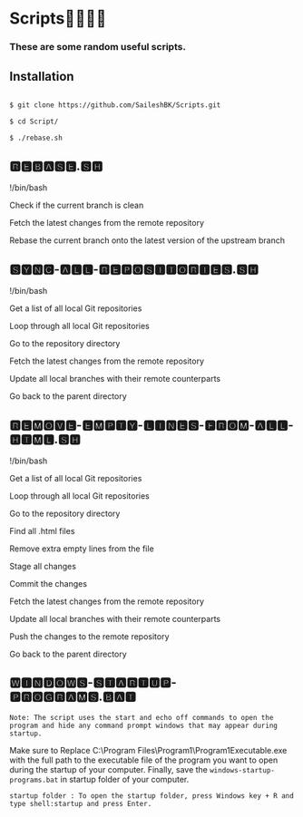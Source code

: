 # Scripts👨🏻‍💻📜

### These are some random useful scripts.

## Installation

```bash

$ git clone https://github.com/SaileshBK/Scripts.git

$ cd Script/

$ ./rebase.sh

```

## 🆁🅴🅱🅰🆂🅴.🆂🅷

!/bin/bash

Check if the current branch is clean

Fetch the latest changes from the remote repository

Rebase the current branch onto the latest version of the upstream branch

## 🆂🆈🅽🅲-🅰🅻🅻-🆁🅴🅿🅾🆂🅸🆃🅾🆁🅸🅴🆂.🆂🅷

!/bin/bash

Get a list of all local Git repositories

Loop through all local Git repositories

Go to the repository directory

Fetch the latest changes from the remote repository

Update all local branches with their remote counterparts

Go back to the parent directory

## 🆁🅴🅼🅾🆅🅴-🅴🅼🅿🆃🆈-🅻🅸🅽🅴🆂-🅵🆁🅾🅼-🅰🅻🅻-🅷🆃🅼🅻.🆂🅷

!/bin/bash

Get a list of all local Git repositories

Loop through all local Git repositories

Go to the repository directory

Find all .html files

Remove extra empty lines from the file

Stage all changes

Commit the changes

Fetch the latest changes from the remote repository

Update all local branches with their remote counterparts

Push the changes to the remote repository

Go back to the parent directory

## 🆆🅸🅽🅳🅾🆆🆂-🆂🆃🅰🆁🆃🆄🅿-🅿🆁🅾🅶🆁🅰🅼🆂.🅱🅰🆃

`Note: The script uses the start and echo off commands to open the program and hide any command prompt windows that may appear during startup.`

Make sure to Replace C:\Program Files\Program1\Program1Executable.exe with the full path to the executable file of the program you want to open during the startup of your computer. Finally, save the `windows-startup-programs.bat` in startup folder of your computer.

`startup folder : To open the startup folder, press Windows key + R and type shell:startup and press Enter.`
